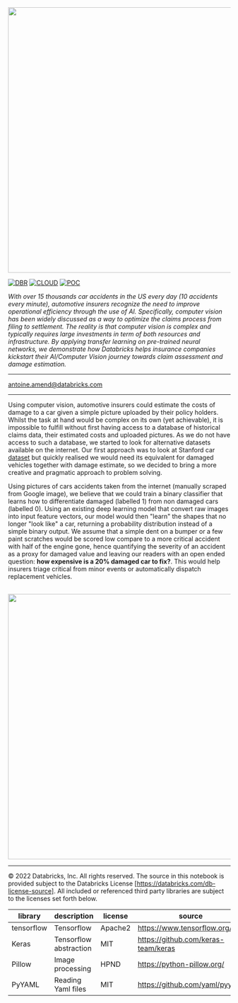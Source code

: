 <img src=https://d1r5llqwmkrl74.cloudfront.net/notebooks/fs-lakehouse-logo.png width="600px">

[![DBR](https://img.shields.io/badge/DBR-10.4ML-red?logo=databricks&style=for-the-badge)](https://docs.databricks.com/release-notes/runtime/10.4ml.html)
[![CLOUD](https://img.shields.io/badge/CLOUD-ALL-blue?logo=googlecloud&style=for-the-badge)](https://databricks.com/try-databricks)
[![POC](https://img.shields.io/badge/POC-5_days-green?style=for-the-badge)](https://databricks.com/try-databricks)


*With over 15 thousands car accidents in the US every day (10 accidents every minute), automotive insurers recognize the need to improve operational efficiency through the use of AI. Specifically, computer vision has been widely discussed as a way to optimize the claims process from filing to settlement. The reality is that computer vision is complex and typically requires large investments in term of both resources and infrastructure. By applying transfer learning on pre-trained neural networks, we demonstrate how Databricks helps insurance companies kickstart their AI/Computer Vision journey towards claim assessment and damage estimation.*

___
<antoine.amend@databricks.com>

___

Using computer vision, automotive insurers could estimate the costs of damage to a car given a simple picture uploaded by their policy holders. 
Whilst the task at hand would be complex on its own (yet achievable), it is impossible to fulfill without first having access to a database of historical claims data, their estimated costs and uploaded pictures. As we do not have access to such a database, we started to look for alternative datasets available on the internet. Our first approach was to look at Stanford car [dataset](https://ai.stanford.edu/~jkrause/cars/car_dataset.html) but quickly realised we would need its equivalent for damaged vehicles together with damage estimate, so we decided to bring a more creative and pragmatic approach to problem solving.

Using pictures of cars accidents taken from the internet (manually scraped from Google image), we believe that we could train a binary classifier that learns how to differentiate damaged (labelled 1) from non damaged cars (labelled 0). Using an existing deep learning model that convert raw images into input feature vectors, our model would then "learn" the shapes that no longer "look like" a car, returning a probability distribution instead of a simple binary output. We assume that a simple dent on a bumper or a few paint scratches would be scored low compare to a more critical accident with half of the engine gone, hence quantifying the severity of an accident as a proxy for damaged value and leaving our readers with an open ended question: **how expensive is a 20% damaged car to fix?**. This would help insurers triage critical from minor events or automatically dispatch replacement vehicles.

<br>

<img src=https://raw.githubusercontent.com/databricks-industry-solutions/car-classification/main/images/car_vision_classification.png width="600">

___

&copy; 2022 Databricks, Inc. All rights reserved. The source in this notebook is provided subject to the Databricks License [https://databricks.com/db-license-source].  All included or referenced third party libraries are subject to the licenses set forth below.

| library                                               | description             | license    | source                                              |
|-------------------------------------------------------|-------------------------|------------|-----------------------------------------------------|
| tensorflow                                            | Tensorflow              | Apache2    | https://www.tensorflow.org/                         |
| Keras                                                 | Tensorflow abstraction  | MIT        | https://github.com/keras-team/keras                 |
| Pillow                                                | Image processing        | HPND       | https://python-pillow.org/                          |
| PyYAML                                                | Reading Yaml files      | MIT        | https://github.com/yaml/pyyaml                      |

